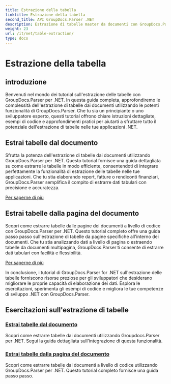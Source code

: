 ```yaml
---
title: Estrazione della tabella
linktitle: Estrazione della tabella
second_title: API GroupDocs.Parser .NET
description: Estrazione di tabelle master da documenti con GroupDocs.Parser per .NET. Impara a estrarre le tabelle a livello di codice per un'elaborazione efficiente dei dati.
weight: 23
url: /it/net/table-extraction/
type: docs
---
```

# Estrazione della tabella

## introduzione

Benvenuti nel mondo dei tutorial sull'estrazione delle tabelle con GroupDocs.Parser per .NET. In questa guida completa, approfondiremo le complessità dell'estrazione di tabelle dai documenti utilizzando le potenti funzionalità di GroupDocs.Parser. Che tu sia un principiante o uno sviluppatore esperto, questi tutorial offrono chiare istruzioni dettagliate, esempi di codice e approfondimenti pratici per aiutarti a sfruttare tutto il potenziale dell'estrazione di tabelle nelle tue applicazioni .NET.

## Estrai tabelle dal documento
Sfrutta la potenza dell'estrazione di tabelle dai documenti utilizzando GroupDocs.Parser per .NET. Questo tutorial fornisce una guida dettagliata su come estrarre le tabelle in modo efficiente, consentendoti di integrare perfettamente la funzionalità di estrazione delle tabelle nelle tue applicazioni. Che tu stia elaborando report, fatture o rendiconti finanziari, GroupDocs.Parser semplifica il compito di estrarre dati tabulari con precisione e accuratezza.

[Per saperne di più](./extract-tables-from-document/)

## Estrai tabelle dalla pagina del documento
Scopri come estrarre tabelle dalle pagine dei documenti a livello di codice con GroupDocs.Parser per .NET. Questo tutorial completo offre una guida passo passo sull'estrazione di tabelle da pagine specifiche all'interno dei documenti. Che tu stia analizzando dati a livello di pagina o estraendo tabelle da documenti multipagina, GroupDocs.Parser ti consente di estrarre dati tabulari con facilità e flessibilità.

[Per saperne di più](./extract-tables-from-document-page/)

In conclusione, i tutorial di GroupDocs.Parser for .NET sull'estrazione delle tabelle forniscono risorse preziose per gli sviluppatori che desiderano migliorare le proprie capacità di elaborazione dei dati. Esplora le esercitazioni, sperimenta gli esempi di codice e migliora le tue competenze di sviluppo .NET con GroupDocs.Parser.
## Esercitazioni sull'estrazione di tabelle
### [Estrai tabelle dal documento](./extract-tables-from-document/)
Scopri come estrarre tabelle dai documenti utilizzando Groupdocs.Parser per .NET. Segui la guida dettagliata sull'integrazione di questa funzionalità.
### [Estrai tabelle dalla pagina del documento](./extract-tables-from-document-page/)
Scopri come estrarre tabelle dai documenti a livello di codice utilizzando GroupDocs.Parser per .NET. Questo tutorial completo fornisce una guida passo passo.